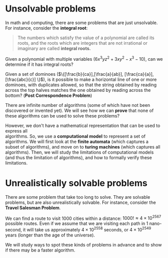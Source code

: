 # Unsolvable problems
In math and computing, there are some problems that are just unsolvable. For instance, consider the **integral root**:
> The numbers which satisfy the value of a polynomial are called its roots, and the roots which are integers that are not irrational or imaginary are called **integral roots.**

Given a polynomial with multiple variables ($6x^3yz^2+3xy^2-x^3-10$), can we determine if it has integral roots?

Given a set of dominoes ($\{[\frac{b}{ca}],[\frac{a}{ab}], [\frac{ca}{a}], [\frac{abc}{c}] \}$), is it possible to make a horizontal line of one or more dominoes, with duplicates allowed, so that the string obtained by reading across the top halves matches the one obtained by reading across the bottom? (**Post Correspondence Problem**)

There are infinite number of algorithms (some of which have not been discovered or invented yet). We will see how we can **prove** that none of these algorithms can be used to solve these problems?

However, we don't have a mathematical representation that can be used to express all  
algorithms. So, we use a **computational model** to represent a set of algorithms. We will first look at the **finite automata** (which captures a subset of algorithms), and move on to **turing machines** (which captures all algorithms). Then, we will study the limitations of computational models (and thus the limitation of algorithms), and how to formally verify these limitations.

# Unrealistically solvable problems
There are some problem that take too long to solve. They are solvable problems, but are also unrealistically solvable. For instance, consider the **Travel Salesman Problem**.

We can find a route to visit 1000 cities within a distance: $1000!\approx 4\times 10^{2567}$ possible routes. Even if we assume that we are visiting each path in 1 nano-second, it will take us approximately $4\times 10^{2558}$ seconds, or $4\times 10^{2549}$ years (longer than the age of the universe).

We will study ways to spot these kinds of problems in advance and to show if there may be a faster algorithm.